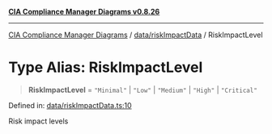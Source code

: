 [**CIA Compliance Manager Diagrams v0.8.26**](../../../README.md)

***

[CIA Compliance Manager Diagrams](../../../modules.md) / [data/riskImpactData](../README.md) / RiskImpactLevel

# Type Alias: RiskImpactLevel

> **RiskImpactLevel** = `"Minimal"` \| `"Low"` \| `"Medium"` \| `"High"` \| `"Critical"`

Defined in: [data/riskImpactData.ts:10](https://github.com/Hack23/cia-compliance-manager/blob/168f1311621722afef33b264085d8ac99d4a3213/src/data/riskImpactData.ts#L10)

Risk impact levels
